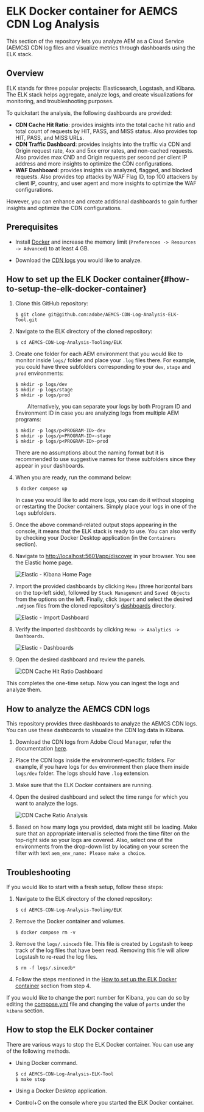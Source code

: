 # ELK Docker container for AEMCS CDN Log Analysis

This section of the repository lets you analyze AEM as a Cloud Service (AEMCS) CDN log files and visualize metrics through dashboards using the ELK stack.

## Overview

ELK stands for three popular projects: Elasticsearch, Logstash, and Kibana. The ELK stack helps aggregate, analyze logs, and create visualizations for monitoring, and troubleshooting purposes. 

To quickstart the analysis, the following dashboards are provided:

- **CDN Cache Hit Ratio**: provides insights into the total cache hit ratio and total count of requests by HIT, PASS, and MISS status. Also provides top HIT, PASS, and MISS URLs.
- **CDN Traffic Dashboard**: provides insights into the traffic via CDN and Origin request rate, 4xx and 5xx error rates, and non-cached requests. Also provides max CND and Origin requests per second per client IP address and more insights to optimize the CDN configurations.
- **WAF Dashboard**: provides insights via analyzed, flagged, and blocked requests. Also provides top attacks by WAF Flag ID, top 100 attackers by client IP, country, and user agent and more insights to optimize the WAF configurations.

However, you can enhance and create additional dashboards to gain further insights and optimize the CDN configurations.

## Prerequisites

- Install [Docker](https://docs.docker.com/engine/install/) and increase the memory limit (`Preferences -> Resources -> Advanced`) to at least 4 GB.

- Download the [CDN logs](https://experienceleague.adobe.com/docs/experience-manager-cloud-service/content/implementing/using-cloud-manager/manage-logs.html?lang=en) you would like to analyze.

## How to set up the ELK Docker container{#how-to-setup-the-elk-docker-container}

1. Clone this GitHub repository:

    ```shell
    $ git clone git@github.com:adobe/AEMCS-CDN-Log-Analysis-ELK-Tool.git
    ```

1. Navigate to the ELK directory of the cloned repository:

    ```shell
    $ cd AEMCS-CDN-Log-Analysis-Tooling/ELK
    ```

1. Create one folder for each AEM environment that you would like to monitor inside `logs/` folder and place your `.log` files there. For example, you could have three subfolders corresponding to your `dev`, `stage` and `prod` environments:

    ```shell
    $ mkdir -p logs/dev
    $ mkdir -p logs/stage
    $ mkdir -p logs/prod
    ```
        
    Alternatively, you can separate your logs by both Program ID and Environment ID in case you are analyzing logs from multiple AEM programs:

    ```shell
    $ mkdir -p logs/p<PROGRAM-ID>-dev
    $ mkdir -p logs/p<PROGRAM-ID>-stage
    $ mkdir -p logs/p<PROGRAM-ID>-prod
    ```
 
    There are no assumptions about the naming format but it is recommended to use suggestive names for these subfolders since they appear in your dashboards.

1. When you are ready, run the command below: 

    ```shell
    $ docker compose up
    ```

    In case you would like to add more logs, you can do it without stopping or restarting the Docker containers. Simply place your logs in one of the `logs` subfolders.

1. Once the above command-related output stops appearing in the console, it means that the ELK stack is ready to use. You can also verify by checking your Docker Desktop application (in the `Containers` section).

1. Navigate to <http://localhost:5601/app/discover> in your browser. You see the Elastic home page. 

    ![Elastic - Kibana Home Page](images/elk-home.png)

 
1. Import the provided dashboards by clicking `Menu` (three horizontal bars on the top-left side), followed by `Stack Management` and `Saved Objects` from the options on the left. Finally, click `Import` and select the desired `.ndjson` files from the cloned repository's [dashboards](./dashboards/) directory.

    ![Elastic - Import Dashboard](images/stack-management.png)

1. Verify the imported dashboards by clicking `Menu -> Analytics -> Dashboards`.

    ![Elastic - Dashboards](images/dashboards.png)

1. Open the desired dashboard and review the panels.

    ![CDN Cache Hit Ratio Dashboard](images/Dashboard-CDN-Cache-Hit-Ratio.png)


This completes the one-time setup. Now you can ingest the logs and analyze them.

## How to analyze the AEMCS CDN logs

This repository provides three dashboards to analyze the AEMCS CDN logs. You can use these dashboards to visualize the CDN log data in Kibana.

1. Download the CDN logs from Adobe Cloud Manager, refer the documentation [here](https://experienceleague.adobe.com/en/docs/experience-manager-cloud-service/content/implementing/using-cloud-manager/manage-logs).

1. Place the CDN logs inside the environment-specific folders. For example, if you have logs for `dev` environment then place them inside `logs/dev` folder. The logs should have `.log` extension.

1. Make sure that the ELK Docker containers are running.

1. Open the desired dashboard and select the time range for which you want to analyze the logs.

    ![CDN Cache Ratio Analysis](images/cache-ratio-analysis.png)

1. Based on how many logs you provided, data might still be loading. Make sure that an appropriate interval is selected from the time filter on the top-right side so your logs are covered. Also, select one of the environments from the drop-down list by locating on your screen the filter with text `aem_env_name: Please make a choice`.

## Troubleshooting

If you would like to start with a fresh setup, follow these steps:

1. Navigate to the ELK directory of the cloned repository:

    ```shell
    $ cd AEMCS-CDN-Log-Analysis-Tooling/ELK
    ```

1. Remove the Docker container and volumes.

    ```shell
    $ docker compose rm -v
    ```

1. Remove the `logs/.sincedb` file. This file is created by Logstash to keep track of the log files that have been read. Removing this file will allow Logstash to re-read the log files.

    ```shell
    $ rm -f logs/.sincedb*
    ```

1. Follow the steps mentioned in the [How to set up the ELK Docker container](#how-to-setup-the-elk-docker-container) section from step 4.

If you would like to change the port number for Kibana, you can do so by editing the [compose.yml](compose.yaml#L43) file and changing the value of `ports`  under the `kibana` section.

## How to stop the ELK Docker container

There are various ways to stop the ELK Docker container. You can use any of the following methods.

- Using Docker command.

    ```shell
    $ cd AEMCS-CDN-Log-Analysis-ELK-Tool
    $ make stop
    ```

- Using a Docker Desktop application.

- Control+C on the console where you started the ELK Docker container.

